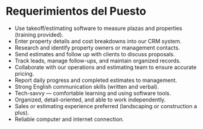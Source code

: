 # Requerimientos del Puesto

- Use takeoff/estimating software to measure plazas and properties (training provided).
- Enter property details and cost breakdowns into our CRM system.
- Research and identify property owners or management contacts.
- Send estimates and follow up with clients to discuss proposals.
- Track leads, manage follow-ups, and maintain organized records.
- Collaborate with our operations and estimating team to ensure accurate pricing.
- Report daily progress and completed estimates to management.
- Strong English communication skills (written and verbal).
- Tech-savvy — comfortable learning and using software tools.
- Organized, detail-oriented, and able to work independently.
- Sales or estimating experience preferred (landscaping or construction a plus).
- Reliable computer and internet connection.
